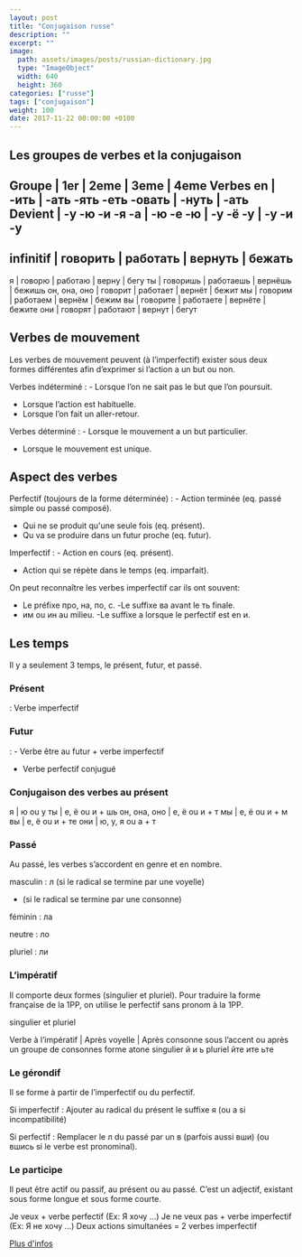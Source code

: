 ```yaml
---
layout: post
title: "Conjugaison russe"
description: ""
excerpt: ""
image:
  path: assets/images/posts/russian-dictionary.jpg
  type: "ImageObject"
  width: 640
  height: 360
categories: ["russe"]
tags: ["conjugaison"]
weight: 100
date: 2017-11-22 00:00:00 +0100
---
```


## Les groupes de verbes et la conjugaison

Groupe       | 1er       | 2eme      | 3eme     | 4eme
Verbes en    | -ить      | -ать -ять -еть -овать | -нуть | -aть
Devient      | -у -ю -и -я -a | -ю -е -ю | -y -ë -y | -у -и -y
-----------------------------------------------------------
infinitif    | говорить  | работать  | вернуть  | бежать
-----------------------------------------------------------
я            | говорю    | работаю   | вернy    | бегy
ты           | говоришь  | работаeшь | вернëшь  | бежишь
он, она, оно | говорит   | работаeт  | вернëт   | бежит
мы           | говорим   | работаeм  | вернëм   | бежим
вы           | говорите  | работаeте | вернëте  | бежите
они          | говорят   | работают  | вернyт   | бегyт


## Verbes de mouvement

Les verbes de mouvement peuvent (à l’imperfectif) exister sous deux formes différentes afin d’exprimer si l’action a un but ou non.

Verbes indéterminé
: - Lorsque l’on ne sait pas le but que l’on poursuit.
  - Lorsque l’action est habituelle.
  - Lorsque l’on fait un aller-retour.

Verbes déterminé
: - Lorsque le mouvement a un but particulier.
  - Lorsque le mouvement est unique.


## Aspect des verbes

Perfectif (toujours de la forme déterminée)
: - Action terminée (eq. passé simple ou passé composé).
  - Qui ne se produit qu'une seule fois (eq. présent).
  - Qu va se produire dans un futur proche (eq. futur).

Imperfectif
: - Action en cours (eq. présent).
  - Action qui se répète dans le temps (eq. imparfait).

On peut reconnaître les verbes imperfectif car ils ont souvent:
- Le préfixe про, на, по, с.
-Le suffixe ва avant le ть finale.
- им ou ин au milieu.
-Le suffixe а lorsque le perfectif est en и.


## Les temps

Il y a seulement 3 temps, le présent, futur, et passé.

### Présent

: Verbe imperfectif


### Futur

: - Verbe être au futur + verbe imperfectif
  - Verbe perfectif conjugué


### Conjugaison des verbes au présent

я            | ю ou y
ты           | e, ë ou и + шь
он, она, оно | e, ë ou и + т
мы           | e, ë ou и + м
вы           | e, ë ou и + те
они          | ю, y, я ou a + т


### Passé

Au passé, les verbes s’accordent en genre et en nombre.

masculin
: л (si le radical se termine par une voyelle)
  - (si le radical se termine par une consonne)

féminin
: ла

neutre
: ло

pluriel
: ли


### L’impératif

Il comporte deux formes (singulier et pluriel). Pour traduire la forme française de la 1PP, on utilise le perfectif sans pronom à la 1PP.

singulier et pluriel

Verbe à l’impératif | Après voyelle | Après consonne
sous l’accent ou
après un groupe
de consonnes
forme atone
singulier
й
и
ь
pluriel
йте
ите
ьте


### Le gérondif

Il se forme à partir de l’imperfectif ou du perfectif.

Si imperfectif
: Ajouter au radical du présent le suffixe я (ou a si incompatibilité)

Si perfectif
: Remplacer le л du passé par un в (parfois aussi вши) (ou вшись si le verbe est pronominal).


### Le participe

Il peut être actif ou passif, au présent ou au passé. C’est un adjectif, existant sous forme longue et sous forme courte.

Je veux + verbe perfectif (Ex: Я хочу …)
Je ne veux pas + verbe imperfectif (Ex: Я не хочу …)
Deux actions simultanées = 2 verbes imperfectif


[Plus d'infos](https://fr.wiktionary.org/wiki/Annexe:Verbes_en_russe)
